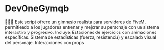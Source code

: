 # DevOneGymqb
🚴‍♂️💪 Este script ofrece un gimnasio realista para servidores de FiveM, permitiendo a los jugadores entrenar y mejorar su personaje con un sistema interactivo y progresivo. Incluye:  Estaciones de ejercicios con animaciones específicas. Sistema de estadísticas (fuerza, resistencia) y escalado visual del personaje. Interacciones con props
